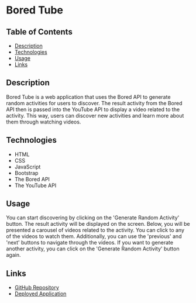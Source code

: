 # Bored Tube

## Table of Contents
- [Description](#description)
- [Technologies](#technologies)
- [Usage](#usage)
- [Links](#links)

## Description
Bored Tube is a web application that uses the Bored API to generate random activities for users to discover. The result activity from the Bored API then is passed into the YouTube API to display a video related to the activity. This way, users can discover new activities and learn more about them through watching videos.

## Technologies
- HTML
- CSS
- JavaScript
- Bootstrap
- The Bored API
- The YouTube API

## Usage
You can start discovering by clicking on the 'Generate Random Activity' button. The result activity will be displayed on the screen. Below, you will be presented a carousel of videos related to the activity. You can click to any of the videos to watch them. Additionally, you can use the 'previous' and 'next' buttons to navigate through the videos. If you want to generate another activity, you can click on the 'Generate Random Activity' button again.

## Links
- [GitHub Repository](https://github.com/demiapollo/boredTube)
- [Deployed Application]()
